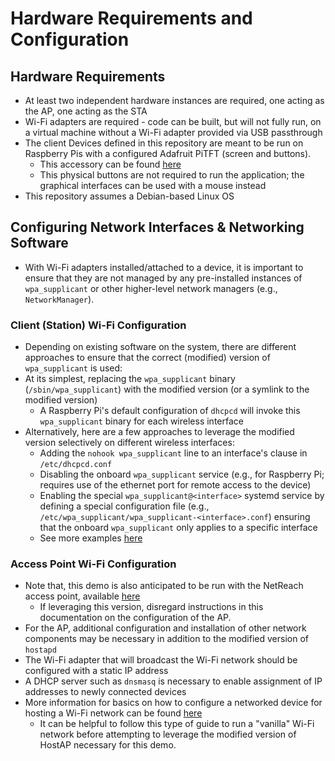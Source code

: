 # Hardware Requirements and Configuration

## Hardware Requirements

* At least two independent hardware instances are required, one acting as the
  AP, one acting as the STA
* Wi-Fi adapters are required - code can be built, but will not fully run, on a
  virtual machine without a Wi-Fi adapter provided via USB passthrough
* The client Devices defined in this repository are meant to be run on Raspberry
  Pis with a configured Adafruit PiTFT (screen and buttons).
  * This accessory can be found [here](https://www.adafruit.com/product/2423)
  * This physical buttons are not required to run the application; the graphical
    interfaces can be used with a mouse instead
* This repository assumes a Debian-based Linux OS

## Configuring Network Interfaces & Networking Software

* With Wi-Fi adapters installed/attached to a device, it is important to ensure
  that they are not managed by any pre-installed instances of `wpa_supplicant`
  or other higher-level network managers (e.g., `NetworkManager`).

### Client (Station) Wi-Fi Configuration

* Depending on existing software on the system, there are different approaches
  to ensure that the correct (modified) version of `wpa_supplicant` is used:
* At its simplest, replacing the `wpa_supplicant` binary
  (`/sbin/wpa_supplicant`) with the modified version (or a symlink to the
  modified version)
  * A Raspberry Pi's default configuration of `dhcpcd` will invoke this
    `wpa_supplicant` binary for each wireless interface
* Alternatively, here are a few approaches to leverage the modified version
  selectively on different wireless interfaces:
  * Adding the `nohook wpa_supplicant` line to an interface's clause in
    `/etc/dhcpcd.conf`
  * Disabling the onboard `wpa_supplicant` service (e.g., for Raspberry Pi;
    requires use of the ethernet port for remote access to the device)
  * Enabling the special `wpa_supplicant@<interface>` systemd service by
    defining a special configuration file (e.g.,
    `/etc/wpa_supplicant/wpa_supplicant-<interface>.conf`) ensuring that the
    onboard `wpa_supplicant` only applies to a specific interface
  * See more examples [here](https://wiki.archlinux.org/title/wpa_supplicant#:~:text=wpa_supplicant%40interface.service,using%20systemd%2Dnetworkd.)

### Access Point Wi-Fi Configuration

* Note that, this demo is also anticipated to be run with the NetReach access
  point, available [here](https://github.com/cablelabs/micronets-gw/releases/tag/v1.2.1-nccoe)
  * If leveraging this version, disregard instructions in this documentation on
    the configuration of the AP.
* For the AP, additional configuration and installation of other network
  components may be necessary in addition to the modified version of `hostapd`
* The Wi-Fi adapter that will broadcast the Wi-Fi network should be configured
  with a static IP address
* A DHCP server such as `dnsmasq` is necessary to enable assignment of IP
  addresses to newly connected devices
* More information for basics on how to configure a networked device for hosting
  a Wi-Fi network can be found [here](https://wiki.archlinux.org/title/Software_access_point)
  * It can be helpful to follow this type of guide to run a "vanilla" Wi-Fi
    network before attempting to leverage the modified version of HostAP
    necessary for this demo.
